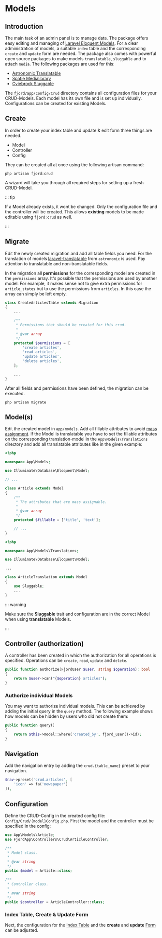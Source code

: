 # Models

## Introduction

The main task of an admin panel is to manage data. The package offers easy
editing and managing of
[Laravel Eloquent Models](https://laravel.com/docs/7.x/eloquent). For a clear
administration of models, a suitable `index` table and the corresponding
`create` and `update` form are needed. The package also comes with powerful open
source packages to make models `translatable`, `sluggable` and to attach
`media`. The following packages are used for this:

-   [Astronomic Translatable](https://docs.astrotomic.info/laravel-translatable/)
-   [Spatie Medialibrary](https://docs.spatie.be/laravel-medialibrary/v8/introduction/)
-   [Cviebrock Sluggable](https://github.com/cviebrock/eloquent-sluggable)

The `fjord/app/Config/Crud` directory contains all configuration files for your
CRUD-Models. Each model has its own file and is set up individually.
Configurations can be created for existing Models.

## Create

In order to create your index table and update & edit form three things are
needed.

-   Model
-   Controller
-   Config

They can be created all at once using the following artisan command:

```shell
php artisan fjord:crud
```

A wizard will take you through all required steps for setting up a fresh
CRUD-Model.

::: tip

If a Model already exists, it wont be changed. Only the configuration file and
the controller will be created. This allows **existing** models to be made
editable using `fjord:crud` as well.

:::

## Migrate

Edit the newly created migration and add all table fields you need. For the
translation of models
[laravel-translatable](https://docs.astrotomic.info/laravel-translatable/installation#migrations)
from `astronomic` is used. Pay attention to translatable and non-translatable
fields.

In the migration all **permissions** for the corresponding model are created in
the `permissions` array. It's possible that the permissions are used by another
model. For example, it makes sense not to give extra permissions for
`article_states` but to use the permissions from `articles`. In this case the
array can simply be left empty.

```php
class CreateArticlesTable extends Migration
{
    ...

    /**
     * Permissions that should be created for this crud.
     *
     * @var array
     */
    protected $permissions = [
        'create articles',
        'read articles',
        'update articles',
        'delete articles',
    ];

    ...
}
```

After all fields and permissions have been defined, the migration can be
executed.

```shell
php artisan migrate
```

## Model(s)

Edit the created model in `app/models`. Add all fillable attributes to avoid
[mass assignment](https://laravel.com/docs/5.8/eloquent#mass-assignment). If the
Model is translatable you have to set the fillable attributes on the
corresponding translation-model in the `App\Models\Translations` directory and
add all translatable attributes like in the given example:

```php
<?php

namespace App\Models;

use Illuminate\Database\Eloquent\Model;

// ...

class Article extends Model
{
    /**
     * The attributes that are mass assignable.
     *
     * @var array
     */
    protected $fillable = ['title', 'text'];

    // ...
}
```

```php
<?php

namespace App\Models\Translations;

use Illuminate\Database\Eloquent\Model;

...

class ArticleTranslation extends Model
{
    use Sluggable;
    ...
}
```

::: warning

Make sure the **Sluggable** trait and configuration are in the correct Model
when using **translatable** Models.

:::

## Controller (authorization)

A controller has been created in which the authorization for all operations is
specified. Operations can be `create`, `read`, `update` and `delete`.

```php
public function authorize(FjordUser $user, string $operation): bool
{
    return $user->can("{$operation} articles");
}
```

### Authorize individual Models

You may want to authorize individual models. This can be achieved by adding the
initial query in the `query` method. The following example shows how models can
be hidden by users who did not create them:

```php
public function query()
{
    return $this->model::where('created_by', fjord_user()->id);
}
```

## Navigation

Add the navigation entry by adding the `crud.{table_name}` preset to your
navigation.

```php
$nav->preset('crud.articles', [
    'icon' => fa('newspaper')
]),
```

## Configuration

Define the CRUD-Config in the created config file:
`Config/Crud/{model}Config.php`. First the model and the controller must be
specified in the config:

```php
use App\Models\Article;
use FjordApp\Controllers\Crud\ArticleController;

/**
 * Model class.
 *
 * @var string
 */
public $model = Article::class;

/**
 * Controller class.
 *
 * @var string
 */
public $controller = ArticleController::class;
```

### Index Table, Create & Update Form

Next, the configuration for the [Index Table](/docs/crud/config-index.html) and
the **create** and **update** [Form](/docs/crud/config-form.html) can be
adjusted.
